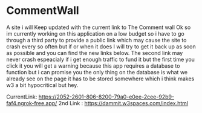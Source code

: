 # CommentWall
A site i will Keep updated with the current link to The Comment wall
Ok so im currently working on this application on a low budget so i have to go through a third party to provide a public link which may cause the site to crash every so often but if or when it does I will try to get it back up as soon as possible and you can find the new links below. The second link may never crash espeacialy if i get enough traffic to fund it but the first time you click it you will get a warning because this app requires a database to function but i can promise you the only thing on the database is what we already see on the page it has to be stored somewhere which i think makes w3 a bit hypocritical but hey.

CurrentLink: https://2052-2601-806-8200-79a0-e0ee-2cee-92b9-faf4.ngrok-free.app/
2nd Link : https://dammit.w3spaces.com/index.html

